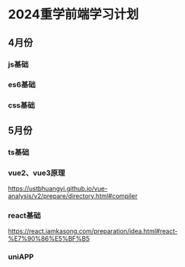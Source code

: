# 2024重学前端学习计划
## 4月份
### js基础
### es6基础
### css基础

## 5月份
### ts基础
### vue2、vue3原理
https://ustbhuangyi.github.io/vue-analysis/v2/prepare/directory.html#compiler
### react基础
https://react.iamkasong.com/preparation/idea.html#react-%E7%90%86%E5%BF%B5
### uniAPP

